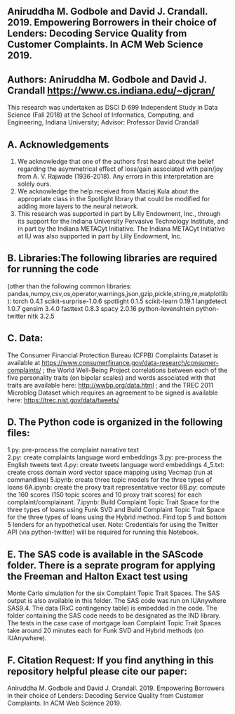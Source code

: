 ## Aniruddha M. Godbole and David J. Crandall. 2019. Empowering Borrowers in their choice of Lenders: Decoding Service Quality from Customer Complaints. In ACM Web Science 2019.

##  Authors: Aniruddha M. Godbole and David J. Crandall https://www.cs.indiana.edu/~djcran/
This research was undertaken as DSCI D 699 Independent Study in Data Science (Fall 2018) at 
the School of Informatics, Computing, and Engineering, Indiana University; Advisor: Professor David Crandall

## A. Acknowledgements
1. We acknowledge that one of the authors first heard about the belief regarding the asymmetrical effect of loss/gain associated with pain/joy from A. V. Rajwade (1936-2018). Any errors in this interpretation are solely ours.
2. We acknowledge the help received from Maciej Kula about the appropriate class in the Spotlight library that could be modified for adding more layers to the neural network. 
3. This research was supported in part by Lilly Endowment, Inc., through its support for the Indiana University Pervasive Technology Institute, and in part by the Indiana METACyt Initiative. The Indiana METACyt Initiative at IU was also supported in part by Lilly Endowment, Inc.


## B. Libraries:The following libraries are required for running the code 
(other than the following common libraries: pandas,numpy,csv,os,operator,warnings,json,gzip,pickle,string,re,matplotlib):
torch 0.4.1
scikit-surprise-1.0.6
spotlight 0.1.5
scikit-learn 0.19.1
langdetect 1.0.7
gensim 3.4.0
fasttext 0.8.3
spacy 2.0.16
python-levenshtein
python-twitter
nltk 3.2.5

## C. Data: 
The Consumer Financial Protection Bureau (CFPB) Complaints Dataset is available at https://www.consumerfinance.gov/data-research/consumer-complaints/ ; the World Well-Being Project correlations between each of the five personality traits (on bipolar scales) and words associated with that traits are available here: http://wwbp.org/data.html ; and the TREC 2011 Microblog Dataset which requires an agreement to be signed is available here: https://trec.nist.gov/data/tweets/

## D. The Python code is organized in the following files:
1.py: pre-process the complaint narrative text  
2.py: create complaints language word embeddings
3.py: pre-process the English tweets text
4.py: create tweets language word embeddings
4_5.txt: create cross domain word vector space mapping using Vecmap (run at commandline)
5.ipynb: create three topic models for the three types of loans
6A.ipynb: create the proxy trait representative vector
6B.py: compute the 160 scores (150 topic scores and 10 proxy trait scores) for each complaint/complainant.
7.ipynb: Build Complaint Topic Trait Space for the three types of loans using Funk SVD and 
Build Complaint Topic Trait Space for the three types of loans using the Hybrid method. Find top 5 and bottom 5 lenders for an hypothetical user. 
Note: Credentials for using the Twitter API (via python-twitter) will be required for running this Notebook. 

## E. The SAS code is available in the SAScode folder. There is a seprate program for applying the Freeman and Halton Exact test using 
Monte Carlo simulation for the six Complaint Topic Trait Spaces. The SAS output is also available in this folder. The SAS code was run on 
IUAnywhere SAS9.4. The data (RxC contingency table) is embedded in the code. The folder containing the SAS code needs to be designated as 
the IND library. The tests in the case case of mortgage loan Complaint Topic Trait Spaces take around 20 minutes each for Funk SVD and 
Hybrid methods (on IUAnywhere).

## F. Citation Request: If you find anything in this repository helpful please cite our paper: 
Aniruddha M. Godbole and David J. Crandall. 2019. Empowering Borrowers in their choice of Lenders: Decoding Service Quality from Customer Complaints. In ACM Web Science 2019.
